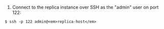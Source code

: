 1.  Connect to the replica instance over SSH as the "admin" user on port 122:
```shell
$ ssh -p 122 admin@<em>replica-host</em>
```

